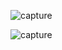 ![capture](https://github.com/user-attachments/assets/a0331c2c-4fcf-4ce5-8c0f-307c9437065a)




![capture](https://github.com/user-attachments/assets/30430405-e049-4f4c-ae77-8490cee1096e)
